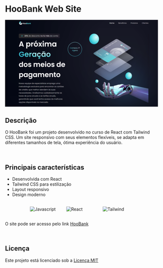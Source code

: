 # HooBank Web Site

![HooBank](./src/assets/img_bank_readme.png)

## Descrição
O HooBank foi um projeto desenvolvido no curso de React com Tailwind CSS. Um site responsivo com seus elementos flexíveis, se adapta em diferentes tamanhos de tela, ótima experiência do usuário.

</br>

## Principais características
- Desenvolvida com React
- Tailwind CSS para estilização
- Layout responsivo
- Design moderno
  
</br>

<div style="display: flex; justify-content: center;">
    <img src="https://user-images.githubusercontent.com/25181517/117447155-6a868a00-af3d-11eb-9cfe-245df15c9f3f.png" alt="Javascript" width="100" style="margin: 0 10px;">
    <img src="https://user-images.githubusercontent.com/25181517/183897015-94a058a6-b86e-4e42-a37f-bf92061753e5.png" alt="React" width="100" style="margin: 0 10px;">
    <img src="https://user-images.githubusercontent.com/25181517/202896760-337261ed-ee92-4979-84c4-d4b829c7355d.png" alt="Tailwind" width="100" style="margin: 0 10px;">
</div>

</br>

O site pode ser acesso pelo link <a href="https://hoobank-web-site.vercel.app/">HooBank</a>

</br>

## Licença
Este projeto está licenciado sob a [Licença MIT](https://opensource.org/licenses/MIT)
